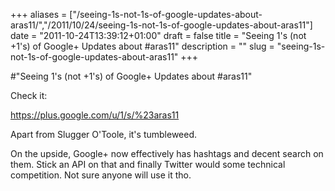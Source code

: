 +++
aliases = ["/seeing-1s-not-1s-of-google-updates-about-aras11/","/2011/10/24/seeing-1s-not-1s-of-google-updates-about-aras11"]
date = "2011-10-24T13:39:12+01:00"
draft = false
title = "Seeing 1's (not +1's) of Google+ Updates about #aras11"
description = ""
slug = "seeing-1s-not-1s-of-google-updates-about-aras11"
+++

#"Seeing 1's (not +1's) of Google+ Updates about #aras11"


 Check it: <p /><div><a href="https://plus.google.com/u/1/s/%23aras11">https://plus.google.com/u/1/s/%23aras11</a></div><p /><div>Apart from Slugger O&#39;Toole, it&#39;s tumbleweed.</div><p /><div>On the upside, Google+ now effectively has hashtags and decent search on them. Stick an API on that and finally Twitter would some technical competition. Not sure anyone will use it tho.</div>
 